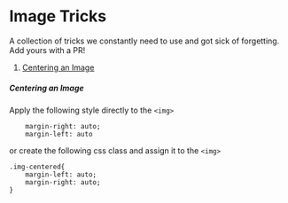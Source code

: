 # Image Tricks
A collection of tricks we constantly need to use and got sick of forgetting. Add yours with a PR!

1. [Centering an Image]()

##### Centering an Image
Apply the following style directly to the `<img>`

```
	margin-right: auto;
	margin-left: auto
```

or create the following css class and assign it to the `<img>`

```
.img-centered{
	margin-left: auto;
	margin-right: auto;
}
```